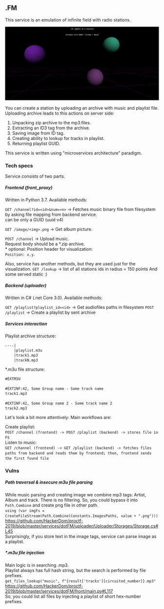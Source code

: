 ## .FM
This service is an emulation of infinite field with radio stations.  

![dotfm](fm.png)

You can create a station by uploading an archive with music and playlist file.
Uploading archive leads to this actions on server side:

1) Unpacking zip archive to the mp3.files.
2) Extracting an ID3 tag from the archive.
3) Saving image from ID tag.
4) Creating ability to lookup for tracks in playlist.
5) Returning playlist GUID.

This service is written using "microservices architecture" paradigm.

### Tech specs

Service consists of two parts.

##### Frontend (front_proxy)
Written in Python 3.7. 
Available methods:  

`GET /channel?id=<id>&num=<n>` -> Fetches music binary file from filesystem by asking file mapping from backend service.    
<id> can be only a GUID (uuid v4)  
  
`GET /image/<img>.png` -> Get album picture.  
  
`POST /channel` -> Upload music.  
Request body should be a *.zip archive.  
\* optional: Position header for visualization:  
`Position: x,y`. 

Also, service has another methods, but they are used just for the visualization.
`GET /lookup` -> list of all stations ids in radius = 150 points
And some served static :)


##### Backend (uploader)
Written in C# (.net Core 3.0).
Available methods:

`GET /playlist?playlist_id=<id>` -> Get audiofiles paths in filesystem
`POST /playlist` -> Create a playlist by sent archive


##### Services interaction

Playlist archive structure: 
```
----|
    |playlist.m3u  
    |track1.mp3  
    |trackN.mp3  
```

*.m3u file structure:

```
#EXTM3U

#EXTINF:42, Some Group name - Some track name
track1.mp3

#EXTINF:42, Some Group name 2 - Some track name 2
track2.mp3

```

Let's look a bit more attentively:
Main workflows are:

Create playlist:  
`POST /channel (frontend) -> POST /playlist (backend) -> stores file in FS`  
Listen to music:  
`GET /channel (frontend) -> GET /playlist (backend) -> fetches files paths from backend and reads them by frontend; then, frontend sends the first found file`  

### Vulns

##### Path traversal & insecure m3u file parsing
While music parsing and creating image we combine mp3 tags: Artist, Album and track. There is no filtering.
So, you could bypass it into `Path.Combine` and create png file in other path.  
```using (var imgFs = CreateFileStream(Path.Combine(Constants.ImagesPaths, value + ".png")))```  
https://github.com/HackerDom/proctf-2019/blob/master/services/dotFM/uploader/Uploader/Storages/Storage.cs#L45  
Surprisingly, if you store text in the image tags, service can parse image as a playlist.  

##### *.m3u file injection
Main logic is in searching <sha1>.mp3.  
Playlist always has full hash string, but the search is performed by file prefixes.  
```get_files_lookup("music", f"{result['tracks'][circuited_number]}.mp3"```  
https://github.com/HackerDom/proctf-2019/blob/master/services/dotFM/front/main.py#L117  
So, you could list all files by injecting a playlist of short hex-number prefixes.  
